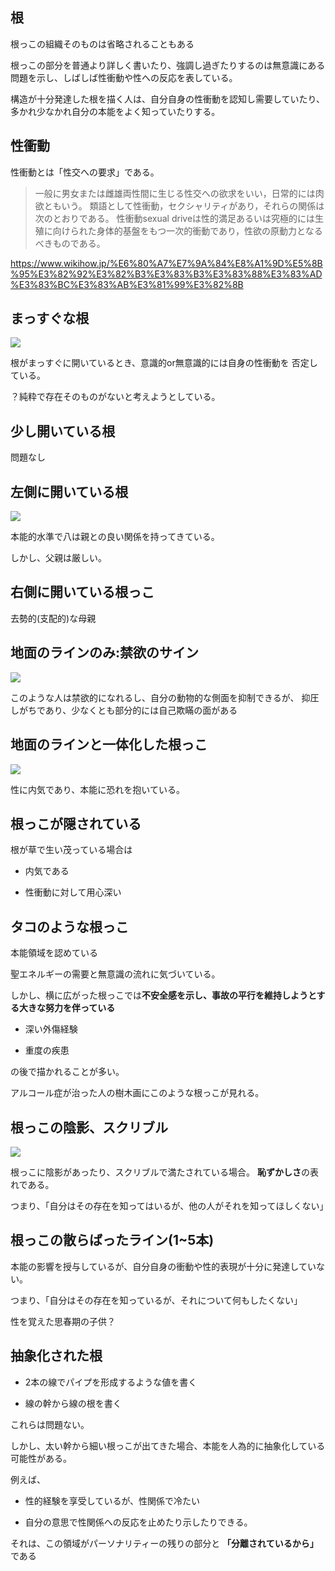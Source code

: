 



## 根

根っこの組織そのものは省略されることもある

根っこの部分を普通より詳しく書いたり、強調し過ぎたりするのは無意識にある問題を示し、しばしば性衝動や性への反応を表している。

構造が十分発達した根を描く人は、自分自身の性衝動を認知し需要していたり、多かれ少なかれ自分の本能をよく知っていたりする。


## 性衝動

性衝動とは「性交への要求」である。

> 一般に男女または雌雄両性間に生じる性交への欲求をいい，日常的には肉欲ともいう。 
> 類語として性衝動，セクシャリティがあり，それらの関係は次のとおりである。 
> 性衝動sexual driveは性的満足あるいは究極的には生殖に向けられた身体的基盤をもつ一次的衝動であり，性欲の原動力となるべきものである。

https://www.wikihow.jp/%E6%80%A7%E7%9A%84%E8%A1%9D%E5%8B%95%E3%82%92%E3%82%B3%E3%83%B3%E3%83%88%E3%83%AD%E3%83%BC%E3%83%AB%E3%81%99%E3%82%8B





## まっすぐな根

<img src="https://encrypted-tbn0.gstatic.com/images?q=tbn:ANd9GcT3zTelLNuV76n47IVKvaYBlmkeAlhxDaSPmw&usqp=CAU">

根がまっすぐに開いているとき、意識的or無意識的には自身の性衝動を
否定している。

？純粋で存在そのものがないと考えようとしている。


## 少し開いている根

問題なし


## 左側に開いている根

<img src="https://encrypted-tbn0.gstatic.com/images?q=tbn:ANd9GcSHoercVoJU3nRZ_2aeQxLDqqYsGkau3elQsA&usqp=CAU">

本能的水準で八は親との良い関係を持ってきている。

しかし、父親は厳しい。



## 右側に開いている根っこ

去勢的(支配的)な母親


## 地面のラインのみ:禁欲のサイン

<img src="https://hibiya-yuurakuchou-ginza-ekimae-clinic.jp/wp-content/uploads/2022/04/S_02.png">

このような人は禁欲的になれるし、自分の動物的な側面を抑制できるが、
抑圧しがちであり、少なくとも部分的には自己欺瞞の面がある


## 地面のラインと一体化した根っこ

<img src="https://encrypted-tbn0.gstatic.com/images?q=tbn:ANd9GcRRznhqPk9Jexq_iB4srHf2smiAB_Oa-r0hPA&usqp=CAU">

性に内気であり、本能に恐れを抱いている。



## 根っこが隠されている

根が草で生い茂っている場合は

- 内気である

- 性衝動に対して用心深い


## タコのような根っこ

本能領域を認めている

聖エネルギーの需要と無意識の流れに気づいている。

しかし、横に広がった根っこでは**不安全感を示し、事故の平行を維持しようとする大きな努力を伴っている**

- 深い外傷経験

- 重度の疾患

の後で描かれることが多い。

アルコール症が治った人の樹木画にこのような根っこが見れる。






## 根っこの陰影、スクリブル

<img src="https://encrypted-tbn0.gstatic.com/images?q=tbn:ANd9GcTuIDTFxKiT6-2AURdtX4441nZv0xaSKx7ukA&usqp=CAU">

根っこに陰影があったり、スクリブルで満たされている場合。
**恥ずかしさ**の表れである。

つまり、「自分はその存在を知ってはいるが、他の人がそれを知ってほしくない」




## 根っこの散らばったライン(1~5本)

本能の影響を授与しているが、自分自身の衝動や性的表現が十分に発達していない。

つまり、「自分はその存在を知っているが、それについて何もしたくない」

性を覚えた思春期の子供？



## 抽象化された根

- 2本の線でパイプを形成するような値を書く

- 線の幹から線の根を書く

これらは問題ない。

しかし、太い幹から細い根っこが出てきた場合、本能を人為的に抽象化している可能性がある。

例えば、

- 性的経験を享受しているが、性関係で冷たい

- 自分の意思で性関係への反応を止めたり示したりできる。

それは、この領域がパーソナリティーの残りの部分と **「分離されているから」** である





